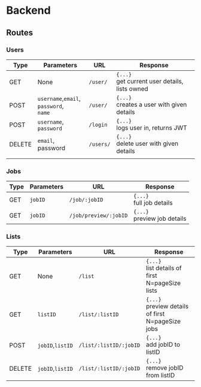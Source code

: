 # Backend

## Routes

### Users

| Type   	| Parameters                                    	| URL                    	| Response                                             	|
|--------	|-----------------------------------------------	|------------------------	|------------------------------------------------------	|
| GET    	| None                                          	| `/user/`               	| `{...}`<br>get current user details, <br>lists owned 	|
| POST   	| `username`,`email`, <br>`password`,<br>`name` 	| `/user/`               	| `{...}`<br>creates a user with given details         	|
| POST   	| `username`, <br>`password`                    	| `/login`               	| `{...}`<br>logs user in, returns JWT                 	|
| DELETE 	| `email`, password                             	| `/users/` 	| `{...}`<br>delete user with given details   
                	|

### Jobs
| Type 	| Parameters 	| URL                 	| Response                       	|
|------	|------------	|---------------------	|--------------------------------	|
| GET  	| `jobID`    	| `/job/:jobID`        	| `{...}`<br>full job details    	|
| GET  	| `jobID`    	| `/job/preview/:jobID`	| `{...}`<br>preview job details 	|

### Lists

| Type   	| Parameters       	| URL                    	| Response                                            	|
|--------	|------------------	|------------------------	|-----------------------------------------------------	|
| GET    	| None             	| `/list`                	| `{...}`<br>list details of first N=pageSize lists   	|
| GET    	| `listID`         	| `/list/:listID`        	| `{...}`<br>preview details of first N=pageSize jobs 	|
| POST   	| `jobID`,`listID` 	| `/list/:listID/:jobID` 	| `{...}`<br>add jobID to listID                      	|
| DELETE 	| `jobID`,`listID` 	| `/list/:listID/:jobID` 	| `{...}`<br>remove jobID from listID                 	|
